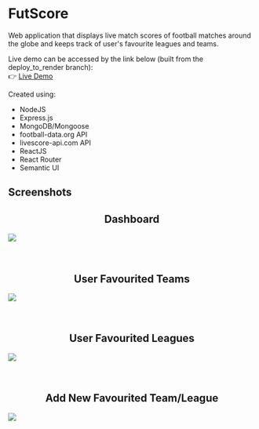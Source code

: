 # FutScore

Web application that displays live match scores of football matches around the globe and keeps track of user's favourite leagues and teams.

Live demo can be accessed by the link below (built from the deploy_to_render branch):
<br/>
:point_right: [Live Demo](https://futscore.netlify.app/)

Created using:
- NodeJS
- Express.js
- MongoDB/Mongoose
- football-data.org API
- livescore-api.com API
- ReactJS
- React Router
- Semantic UI

## Screenshots

<h2 align="center">Dashboard</h2>
<img src=https://github.com/MiladRez/FutScore/assets/29521979/8cbcb8b0-a9a3-4e2d-b0f6-9a28eb16e03a />

<br/>
<br/>
<br/>

<h2 align="center">User Favourited Teams</h2>
<img src=https://github.com/MiladRez/FutScore/assets/29521979/e3e328d1-b936-4373-88d2-cb4b6e98a496 />

<br/>
<br/>
<br/>

<h2 align="center">User Favourited Leagues</h2>
<img src=https://github.com/MiladRez/FutScore/assets/29521979/e0609daf-03b6-4781-ab5c-849b7beee9ae />

<br/>
<br/>
<br/>

<h2 align="center">Add New Favourited Team/League</h2>
<img src=https://github.com/MiladRez/FutScore/assets/29521979/4fde6604-850a-40ba-a1ff-0c8ef1aaca59 />
